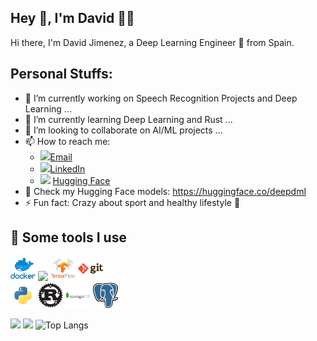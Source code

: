 ## Hey 👋, I'm David 👨‍💻

Hi there, I'm David Jimenez, a Deep Learning Engineer 🚀 from Spain.

## Personal Stuffs:

- 🔭 I’m currently working on Speech Recognition Projects and Deep Learning ...
- 🌱 I’m currently learning Deep Learning and Rust ...
- 👯 I’m looking to collaborate on AI/ML projects ...
- 📫 How to reach me:
  - <img src="https://i.imgur.com/MpHzeb6.png" width="20"/>[Email](mailto:deepd.ml.ai@gmail.com)
  - <img src="https://i.imgur.com/KdLlbBV.png" width="20"/>[LinkedIn](https://www.linkedin.com/in/david-jimenez-paredes)
  - <img src="https://github.com/user-attachments/assets/50330f4e-daaa-4602-b276-6ccb0cd625f3" width="20"/> [Hugging Face](https://huggingface.co/deepdml)
- 🤗 Check my Hugging Face models: https://huggingface.co/deepdml
- ⚡ Fun fact: Crazy about sport and healthy lifestyle 🥑

## 🚀 Some tools I use  

 <code><img height="40" src="https://raw.githubusercontent.com/github/explore/80688e429a7d4ef2fca1e82350fe8e3517d3494d/topics/docker/docker.png"></code>
 <code><img height="40" src="https://github.com/user-attachments/assets/efc62f36-2b5f-41cb-b5f0-b32fbdf64e54"></code>
 <code><img height="40" src="https://raw.githubusercontent.com/github/explore/80688e429a7d4ef2fca1e82350fe8e3517d3494d/topics/tensorflow/tensorflow.png"></code>
 <code><img height="40" src="https://raw.githubusercontent.com/github/explore/80688e429a7d4ef2fca1e82350fe8e3517d3494d/topics/git/git.png"></code>
  </br>
  <code><img height="40" src="https://raw.githubusercontent.com/github/explore/80688e429a7d4ef2fca1e82350fe8e3517d3494d/topics/python/python.png"></code>
 <code><img height="40" src="https://raw.githubusercontent.com/github/explore/80688e429a7d4ef2fca1e82350fe8e3517d3494d/topics/rust/rust.png"></code>
 <code><img height="40" src="https://raw.githubusercontent.com/github/explore/80688e429a7d4ef2fca1e82350fe8e3517d3494d/topics/mongodb/mongodb.png"></code>
 <code><img height="40" src="https://raw.githubusercontent.com/github/explore/80688e429a7d4ef2fca1e82350fe8e3517d3494d/topics/postgresql/postgresql.png"></code>

<img src="https://github-readme-stats.vercel.app/api?username=djpg&theme=prussian&show_icons=true" /> <img src="https://github-readme-stats.vercel.app/api/top-langs/?username=djpg&theme=prussian&show_icons=true" />
![Top Langs](https://github-readme-stats.vercel.app/api/top-langs/?username=motapinto&layout=compact&hide=glsl&langs_count=10&title_color=9CC3D5FF&text_color=FFD662FF&theme=onedark&include_all_commits=true&custom_title=Most+Used+Languages&card_width=450)
